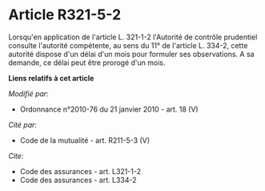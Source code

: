 # Article R321-5-2

Lorsqu'en application de l'article L. 321-1-2  l'Autorité de contrôle prudentiel consulte l'autorité compétente, au sens du
11° de l'article L. 334-2, cette autorité dispose d'un délai d'un mois pour formuler ses observations. A sa demande, ce délai
peut être prorogé d'un mois.

**Liens relatifs à cet article**

_Modifié par_:

  - Ordonnance n°2010-76 du 21 janvier 2010 - art. 18 (V)

_Cité par_:

  - Code de la mutualité - art. R211-5-3 (V)

_Cite_:

  - Code des assurances - art. L321-1-2
  - Code des assurances - art. L334-2
